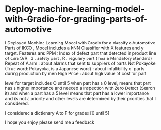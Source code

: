 # Deploy-machine-learning-model-with-Gradio-for-grading-parts-of-automotive
I Deployed Machine Learning Model with Gradio for a classify a Automotive Parts of IKCO , Model includes a KNN Classifier with X features and y target. Features are: PPM : Index of defect part that detected in product line of cars S/R : S : safety part , R : regulary part ( has a Mandatory standard) Repeat of Alarm : about alarms that sent to suppliers of parts Not Pokayoke (True word: Pokayoka, is a Japanese word) : about infallibility of parts during production by men High Price : about high value of cost for part

level for target includes O until 5 when part has a 0 level, means that part has a higher importance and needed a inspection with Zero Defect (Search it) and when a part has a 5 level means that part has a lower importance and its not a priority and other levels are determined by their priorities that I considered.

I considered a dictionary A to F for grades [0 until 5]

I hope you enjoy please send me a feedback
